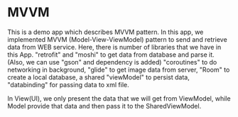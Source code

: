 # MVVM
This is a demo app which describes MVVM pattern.
In this app, we implemented MVVM (Model-View-ViewModel) pattern to send and retrieve data from WEB service.
Here, there is number of libraries that we have in this App.
"retrofit" and "moshi" to get data from database and parse it. (Also, we can use "gson" and dependency is added)
"coroutines" to do networking in background,
"glide" to get image data from server,
"Room" to create a local database,
a shared "viewModel" to persist data, 
"databinding" for passing data to xml file.
 
In View(UI), we only present the data that we will get from ViewModel, while Model provide that data and then pass it to the SharedViewModel.
